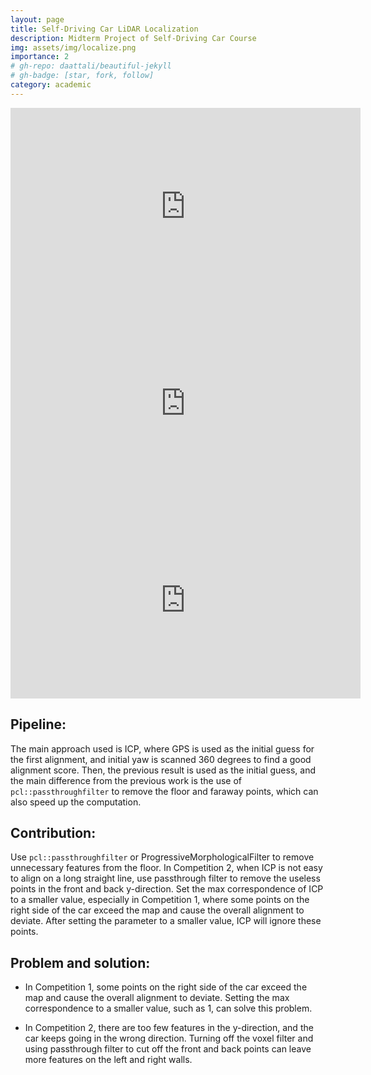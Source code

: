 ```yaml
---
layout: page
title: Self-Driving Car LiDAR Localization
description: Midterm Project of Self-Driving Car Course
img: assets/img/localize.png
importance: 2
# gh-repo: daattali/beautiful-jekyll
# gh-badge: [star, fork, follow]
category: academic
---
```


<iframe width="560" height="315" src="https://www.youtube.com/embed/CsiVsvgvNqI?si=pSkhtjEzkfGH2GIK" title="YouTube video player" frameborder="0" allow="accelerometer; autoplay; clipboard-write; encrypted-media; gyroscope; picture-in-picture; web-share" allowfullscreen></iframe>

<iframe width="560" height="315" src="https://www.youtube.com/embed/2p4rqpfgzKw?si=y8z-y0asHj6vKI9Y" title="YouTube video player" frameborder="0" allow="accelerometer; autoplay; clipboard-write; encrypted-media; gyroscope; picture-in-picture; web-share" allowfullscreen></iframe>

<iframe width="560" height="315" src="https://www.youtube.com/embed/HZM-01POrGw?si=yXaS5YMNeGAVDvIs" title="YouTube video player" frameborder="0" allow="accelerometer; autoplay; clipboard-write; encrypted-media; gyroscope; picture-in-picture; web-share" allowfullscreen></iframe>



## Pipeline: 

The main approach used is ICP, where GPS is used as the initial guess for the first alignment, and initial yaw is scanned 360 degrees to find a good alignment score. Then, the previous result is used as the initial guess, and the main difference from the previous work is the use of `pcl::passthroughfilter` to remove the floor and faraway points, which can also speed up the computation.

## Contribution:

Use `pcl::passthroughfilter` or ProgressiveMorphologicalFilter to remove unnecessary features from the floor.
In Competition 2, when ICP is not easy to align on a long straight line, use passthrough filter to remove the useless points in the front and back y-direction.
Set the max correspondence of ICP to a smaller value, especially in Competition 1, where some points on the right side of the car exceed the map and cause the overall alignment to deviate. After setting the parameter to a smaller value, ICP will ignore these points.

## Problem and solution:

- In Competition 1, some points on the right side of the car exceed the map and cause the overall alignment to deviate. Setting the max correspondence to a smaller value, such as 1, can solve this problem.

- In Competition 2, there are too few features in the y-direction, and the car keeps going in the wrong direction. Turning off the voxel filter and using passthrough filter to cut off the front and back points can leave more features on the left and right walls.

